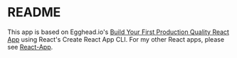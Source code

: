 # README

This app is based on Egghead.io's [Build Your First Production Quality React App](https://egghead.io/courses/build-your-first-production-quality-react-app) using React's Create React App CLI.
For my other React apps, please see [React-App](https://github.com/coolinmc6/react-app).

